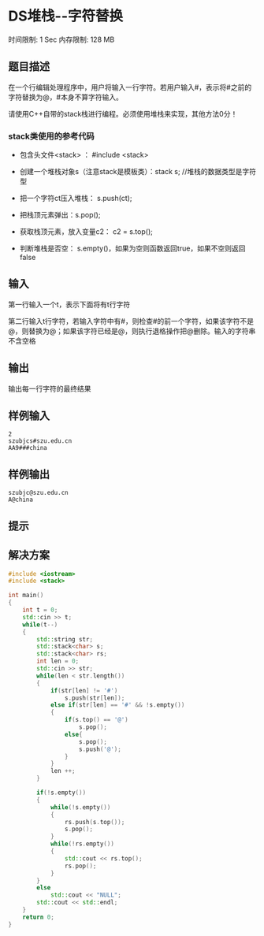 # DS堆栈--字符替换

时间限制: 1 Sec  内存限制: 128 MB

## 题目描述

在一个行编辑处理程序中，用户将输入一行字符。若用户输入#，表示将#之前的字符替换为@，#本身不算字符输入。

请使用C++自带的stack栈进行编程。必须使用堆栈来实现，其他方法0分！

### stack类使用的参考代码

- 包含头文件<stack\>  ：  #include <stack\>

- 创建一个堆栈对象s（注意stack是模板类）：stack <char>  s; //堆栈的数据类型是字符型
- 把一个字符ct压入堆栈： s.push(ct);
- 把栈顶元素弹出：s.pop();
- 获取栈顶元素，放入变量c2： c2 = s.top();
- 判断堆栈是否空： s.empty()，如果为空则函数返回true，如果不空则返回false

## 输入

第一行输入一个t，表示下面将有t行字符

第二行输入t行字符，若输入字符中有#，则检查#的前一个字符，如果该字符不是@，则替换为@；如果该字符已经是@，则执行退格操作把@删除。输入的字符串不含空格

## 输出

输出每一行字符的最终结果

## 样例输入

```text
2
szubjcs#szu.edu.cn
AA9###china
```

## 样例输出
```text
szubjc@szu.edu.cn
A@china
```

## 提示

## 解决方案

```c++
#include <iostream>
#include <stack>

int main()
{
    int t = 0;
    std::cin >> t;
    while(t--)
    {
        std::string str;
        std::stack<char> s;
        std::stack<char> rs;
        int len = 0;
        std::cin >> str;
        while(len < str.length())
        {
            if(str[len] != '#')
                s.push(str[len]);
            else if(str[len] == '#' && !s.empty())
            {
                if(s.top() == '@')
                    s.pop();
                else{
                    s.pop();
                    s.push('@');
                }
            }
            len ++;
        }

        if(!s.empty())
        {
            while(!s.empty())
            {
                rs.push(s.top());
                s.pop();
            }
            while(!rs.empty())
            {
                std::cout << rs.top();
                rs.pop();
            }
        }
        else
            std::cout << "NULL";
        std::cout << std::endl;
    }
    return 0;
}
```